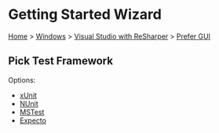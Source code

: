 <!--
GENERATED FILE - DO NOT EDIT
This file was generated by [MarkdownSnippets](https://github.com/SimonCropp/MarkdownSnippets).
Source File: /docs/mdsource/wiz/Windows_VisualStudioWithReSharper_Gui.source.md
To change this file edit the source file and then run MarkdownSnippets.
-->

# Getting Started Wizard

[Home](/docs/wiz/readme.md) > [Windows](Windows.md) > [Visual Studio with ReSharper](Windows_VisualStudioWithReSharper.md) > [Prefer GUI](Windows_VisualStudioWithReSharper_Gui.md)

## Pick Test Framework

Options:
 * [xUnit](result_Windows_VisualStudioWithReSharper_Gui_xUnit.md)
 * [NUnit](result_Windows_VisualStudioWithReSharper_Gui_NUnit.md)
 * [MSTest](result_Windows_VisualStudioWithReSharper_Gui_MSTest.md)
 * [Expecto](result_Windows_VisualStudioWithReSharper_Gui_Expecto.md)
